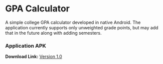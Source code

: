 # GPA Calculator
A simple college GPA calculator developed in native Android. The application currently supports only unweighted grade points, but may add that in the future along with adding semesters.


### Application APK
**Download Link:** [Version 1.0](https://drive.google.com/file/d/1b90QUwHy0w1k_Q2enlzwoqBb13_OVKTQ/view?usp=sharing)

